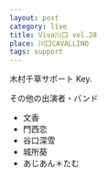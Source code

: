```yaml
---
layout: post
category: live
title: Viva川口 vol.28
place: 川口CAVALLINO
tags: support
---
```

木村千草サポート Key.

その他の出演者・バンド

* 文香
* 門西恋
* 谷口深雪
* 城所葵
* あじあん＊たむ